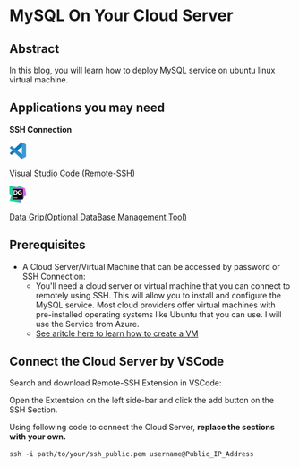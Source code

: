 # MySQL On Your Cloud Server

## Abstract

In this blog, you will learn how to deploy MySQL service on ubuntu linux virtual machine.

## Applications you may need
**SSH Connection**

<img src="./image/visual-studio-code-1.svg" width="30" height="30"/>

[Visual Studio Code (Remote-SSH)](https://code.visualstudio.com)

<img src = "./image/datagrip-icon.svg" width= "30" height = "30"/>

[Data Grip(Optional DataBase Management Tool)](https://www.jetbrains.com/datagrip/download/)

## Prerequisites

- A Cloud Server/Virtual Machine that can be accessed by password or SSH Connection:
  - You'll need a cloud server or virtual machine that you can connect to remotely using SSH. This will allow you to install and configure the MySQL service. Most cloud providers offer virtual machines with pre-installed operating systems like Ubuntu that you can use. I will use the Service from Azure.
  - [See aritcle here to learn how to create a VM]()

## Connect the Cloud Server by VSCode 

Search and download Remote-SSH Extension in VSCode:



Open the Extentsion on the left side-bar and click the add button on the SSH Section.

Using following code to connect the Cloud Server, **replace the sections with your own.**

```shell
ssh -i path/to/your/ssh_public.pem username@Public_IP_Address
```

## 
